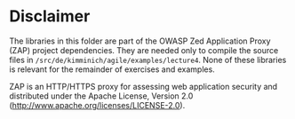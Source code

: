 # Disclaimer

The libraries in this folder are part of the OWASP Zed Application Proxy (ZAP) project dependencies. They are needed only to compile the source files in ```/src/de/kimminich/agile/examples/lecture4```.
None of these libraries is relevant for the remainder of exercises and examples.

ZAP is an HTTP/HTTPS proxy for assessing web application security and distributed under the Apache License, Version 2.0 (http://www.apache.org/licenses/LICENSE-2.0).